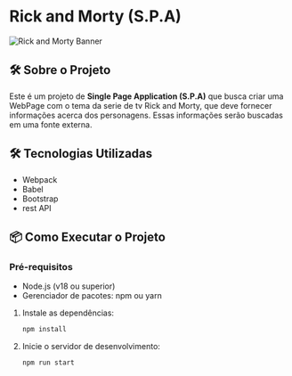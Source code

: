 # Rick and Morty (S.P.A)

![Rick and Morty Banner](https://rickandmortyapi.com/api/character/avatar/1.jpeg)

## 🛠️ Sobre o Projeto

Este é um projeto de **Single Page Application (S.P.A)** que busca criar uma WebPage com o tema da serie de tv Rick and Morty, 
que deve fornecer informações acerca dos personagens. Essas informações serão buscadas em uma fonte externa.

## 🛠️ Tecnologias Utilizadas
- Webpack
- Babel
- Bootstrap
- rest API

## 📦 Como Executar o Projeto

### Pré-requisitos
- Node.js (v18 ou superior)
- Gerenciador de pacotes: npm ou yarn

1. Instale as dependências:
   ```bash
   npm install
   
2. Inicie o servidor de desenvolvimento:
   ```bash
   npm run start
